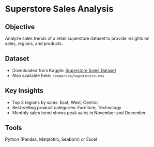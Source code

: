 # Superstore Sales Analysis

## Objective
Analyze sales trends of a retail superstore dataset to provide insights on sales, regions, and products.

## Dataset
- Downloaded from Kaggle: [Superstore Sales Dataset](https://www.kaggle.com/datasets/juhi1994/superstore)  
- Also available here: `resources/superstore.csv`


## Key Insights
- Top 3 regions by sales: East, West, Central  
- Best-selling product categories: Furniture, Technology  
- Monthly sales trend shows peak sales in November and December  

## Tools
Python (Pandas, Matplotlib, Seaborn) or Excel
